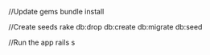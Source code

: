 //Update gems
bundle install

//Create seeds
rake db:drop db:create db:migrate db:seed

//Run the app
rails s
